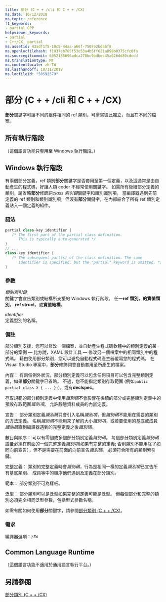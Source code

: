 ```yaml
---
title: 部分 (C + + /cli 和 C + + /CX)
ms.date: 10/12/2018
ms.topic: reference
f1_keywords:
- partial_CPP
helpviewer_keywords:
- partial
- C++/CX, partial
ms.assetid: 43adf1f5-10c5-44aa-a66f-7507e2bdabf8
ms.openlocfilehash: f1837eb785f53e53a4b5ff621a898b0375cfc0fa
ms.sourcegitcommit: 6052185696adca270bc9bdbec45a626dd89cdcdd
ms.translationtype: MT
ms.contentlocale: zh-TW
ms.lasthandoff: 10/31/2018
ms.locfileid: "50592579"
---
```

# <a name="partial--ccli-and-ccx"></a>部分 (C + + /cli 和 C + + /CX)

**部分**關鍵字可讓不同的組件相同的 ref 類別，可撰寫彼此獨立，而且在不同的檔案。

## <a name="all-runtimes"></a>所有執行階段

（這個語言功能只套用至 Windows 執行階段。）

## <a name="windows-runtime"></a>Windows 執行階段

有兩個部分定義，ref 類別**部分**關鍵字是否套用至第一個定義，以及這通常是由自動產生的程式碼，好讓人類 coder 不經常使用關鍵字。 如需所有後續部分定義的類別，請省略**部分**修飾詞*class 索引鍵*關鍵字和類別識別項。 當編譯器遇到先前定義的 ref 類別和類別識別項，但沒有**部分**關鍵字，在內部結合了所有 ref 類別定義貼入一個定義的組件。

### <a name="syntax"></a>語法

```cpp
partial class-key identifier {
   /* The first part of the partial class definition.
      This is typically auto-generated */
}
// ...
class-key identifier {
   /* The subsequent part(s) of the class definition. The same
      identifier is specified, but the "partial" keyword is omitted. */
}
```

### <a name="parameters"></a>參數

*類別索引鍵*<br/>
關鍵字會宣告類別或結構所支援的 Windows 執行階段。 任一**ref 類別**，**的實值類別**， **ref struct**，或**實值結構**。

*identifier*<br/>
定義型別的名稱。

### <a name="remarks"></a>備註

部分類別支援，您可以修改一個檔案，並自動產生程式碼軟體中的類別定義的某一部分的案例 — 比方說，XAML 設計工具 — 修改另一個檔案中的相同類別中的程式碼。 藉由使用部分類別，您可以避免自動程式碼產生器覆寫您的程式碼。 在 Visual Studio 專案中，**部分**修飾詞會自動套用至所產生的檔案。

內容： 有兩個例外狀況，部分類別定義可以包含任何項目可以包含完整類別定義，如果**部分**關鍵字已省略。 不過，您不能指定類別存取範圍 (例如`public partial class X { ... };`)，或有**declspec**。

存取規範的部分類別定義中使用*識別碼*不會影響在後續的部分或完整類別定義中的預設存取範圍*識別項*。 允許靜態資料成員的內嵌定義。

宣告： 部分類別定義*識別碼*只會引入名稱*識別項*，但*識別碼*不能用在需要的類別的方法定義。 名稱*識別碼*不能用來了解的大小*識別項*，或若要使用的基底或成員*識別碼*直到編譯器遇到的完整定義之後*識別碼*。

數目與順序： 可以有零個或多個部分類別定義*識別碼*。 每個部分類別定義*識別碼*語彙必須在前面的一個完整定義*識別項*(如果有完整的定義; 否則類別不能用除了如同向前宣告），但不是需要在前面的向前宣告*識別碼*。 必須符合所有的類別索引鍵。

完整定義： 類別的完整定義時會*識別碼*，行為是相同一樣的定義*識別項*已宣告所有基底類別、 成員等中的順序他們遇到及定義在部分類別。

範本： 部分類別不可為樣板。

泛型： 部分類別可以是泛型如果完整的定義可能是泛型。 但每個部分和完整的類別必須完全相同泛型參數，包括型式參數名稱。

如需有關如何使用**部分**關鍵字，請參閱[部分類別 (C + + /CX)](http://go.microsoft.com/fwlink/p/?LinkId=249023)。

### <a name="requirements"></a>需求

編譯器選項：`/ZW`

## <a name="common-language-runtime"></a>Common Language Runtime

（這個語言功能不適用於通用語言執行平台。）

## <a name="see-also"></a>另請參閱

[部分類別 (C + + /CX)](http://go.microsoft.com/fwlink/p/?LinkId=249023)